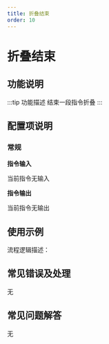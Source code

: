 ```yaml
---
title: 折叠结束
order: 10
---
```


# 折叠结束

## 功能说明

:::tip 功能描述
结束一段指令折叠
:::

## 配置项说明

### 常规

**指令输入**

当前指令无输入


**指令输出**

当前指令无输出


## 使用示例

流程逻辑描述：

## 常见错误及处理

无

## 常见问题解答

无

